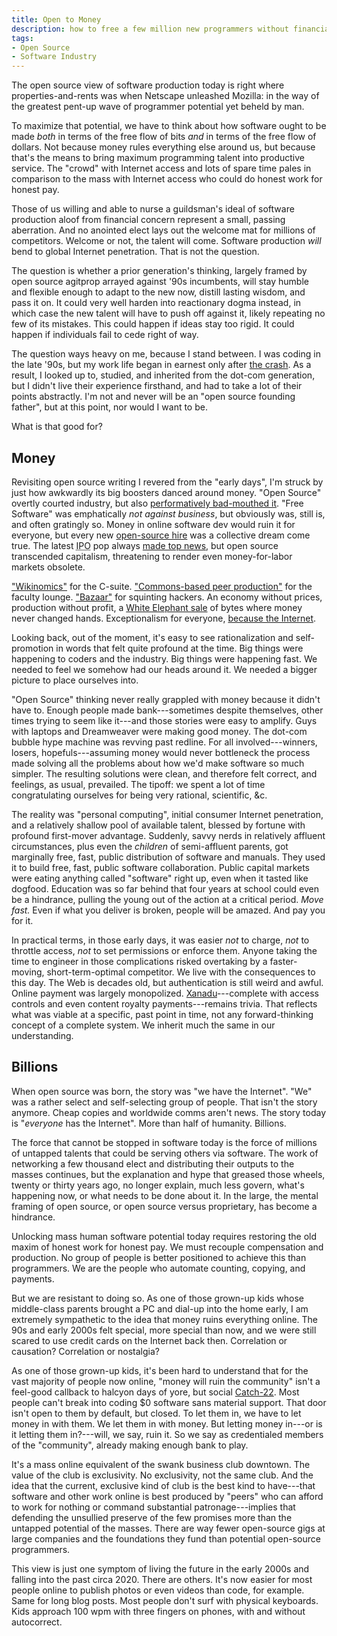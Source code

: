 ```yaml
---
title: Open to Money
description: how to free a few million new programmers without financializing the Hell out of everything
tags:
- Open Source
- Software Industry
---
```


The open source view of software production today is right where properties-and-rents was when Netscape unleashed Mozilla: in the way of the greatest pent-up wave of programmer potential yet beheld by man.

To maximize that potential, we have to think about how software ought to be made _both_ in terms of the free flow of bits _and_ in terms of the free flow of dollars.  Not because money rules everything else around us, but because that's the means to bring maximum programming talent into productive service.  The "crowd" with Internet access and lots of spare time pales in comparison to the mass with Internet access who could do honest work for honest pay.

Those of us willing and able to nurse a guildsman's ideal of software production aloof from financial concern represent a small, passing aberration.  And no anointed elect lays out the welcome mat for millions of competitors.  Welcome or not, the talent will come.  Software production _will_ bend to global Internet penetration.  That is not the question.

The question is whether a prior generation's thinking, largely framed by open source agitprop arrayed against '90s incumbents, will stay humble and flexible enough to adapt to the new now, distill lasting wisdom, and pass it on.  It could very well harden into reactionary dogma instead, in which case the new talent will have to push off against it, likely repeating no few of its mistakes.  This could happen if ideas stay too rigid.  It could happen if individuals fail to cede right of way.

The question ways heavy on me, because I stand between.  I was coding in the late '90s, but my work life began in earnest only after [the crash](https://en.wikipedia.org/wiki/2008_financial_crisis).  As a result, I looked up to, studied, and inherited from the dot-com generation, but I didn't live their experience firsthand, and had to take a lot of their points abstractly.  I'm not and never will be an "open source founding father", but at this point, nor would I want to be.

What is that good for?

## Money

Revisiting open source writing I revered from the "early days", I'm struck by just how awkwardly its big boosters danced around money.  "Open Source" overtly courted industry, but also [performatively bad-mouthed it](https://www.youtube.com/watch?v=69ZyX5sN2NA).  "Free Software" was emphatically _not against business_, but obviously was, still is, and often gratingly so.  Money in online software dev would ruin it for everyone, but every new [open-source hire](https://www.drdobbs.com/a-conversation-with-larry-wall/184410483) was a collective dream come true.  The latest <abbr title="initial public offering">IPO</abbr> pop always [made top news](https://www.thestreet.com/investing/va-linux-smashes-ipo-record-soaring-almost-700-836955), but open source transcended capitalism, threatening to render even money-for-labor markets obsolete.

["Wikinomics"](https://en.wikipedia.org/wiki/Wikinomics) for the C-suite.  ["Commons-based peer production"](https://en.wikipedia.org/wiki/The_Wealth_of_Networks) for the faculty lounge.  ["Bazaar"](https://en.wikipedia.org/wiki/The_Cathedral_and_the_Bazaar) for squinting hackers.  An economy without prices, production without profit, a [White Elephant sale](https://en.wikipedia.org/wiki/White_elephant) of bytes where money never changed hands.  Exceptionalism for everyone, [because the Internet](https://en.wikipedia.org/wiki/A_Declaration_of_the_Independence_of_Cyberspace).

Looking back, out of the moment, it's easy to see rationalization and self-promotion in words that felt quite profound at the time.   Big things were happening to coders and the industry.  Big things were happening fast.  We needed to feel we somehow had our heads around it.  We needed a bigger picture to place ourselves into.

"Open Source" thinking never really grappled with money because it didn't have to.  Enough people made bank---sometimes despite themselves, other times trying to seem like it---and those stories were easy to amplify.  Guys with laptops and Dreamweaver were making good money. The dot-com bubble hype machine was revving past redline.  For all involved---winners, losers, hopefuls---assuming money would never bottleneck the process made solving all the problems about how we'd make software so much simpler.  The resulting solutions were clean, and therefore felt correct, and feelings, as usual, prevailed.  The tipoff: we spent a lot of time congratulating ourselves for being very rational, scientific, &c.

The reality was "personal computing", initial consumer Internet penetration, and a relatively shallow pool of available talent, blessed by fortune with profound first-mover advantage.  Suddenly, savvy nerds in relatively affluent circumstances, plus even the _children_ of semi-affluent parents, got marginally free, fast, public distribution of software and manuals.  They used it to build free, fast, public software collaboration.  Public capital markets were eating anything called "software" right up, even when it tasted like dogfood.  Education was so far behind that four years at school could even be a hindrance, pulling the young out of the action at a critical period.  _Move fast._  Even if what you deliver is broken, people will be amazed.  And pay you for it.

In practical terms, in those early days, it was easier _not_ to charge, _not_ to throttle access, _not_ to set permissions or enforce them.  Anyone taking the time to engineer in those complications risked overtaking by a faster-moving, short-term-optimal competitor.  We live with the consequences to this day.  The Web is decades old, but authentication is still weird and awful.  Online payment was largely monopolized.  [Xanadu](https://en.wikipedia.org/wiki/Project_Xanadu)---complete with access controls and even content royalty payments---remains trivia.  That reflects what was viable at a specific, past point in time, not any forward-thinking concept of a complete system.  We inherit much the same in our understanding.

## Billions

When open source was born, the story was "we have the Internet".  "We" was a rather select and self-selecting group of people.  That isn't the story anymore.  Cheap copies and worldwide comms aren't news.  The story today is "_everyone_ has the Internet".  More than half of humanity.  Billions.

The force that cannot be stopped in software today is the force of millions of untapped talents that could be serving others via software.  The work of networking a few thousand elect and distributing their outputs to the masses continues, but the explanation and hype that greased those wheels, twenty or thirty years ago, no longer explain, much less govern, what's happening now, or what needs to be done about it.  In the large, the mental framing of open source, or open source versus proprietary, has become a hindrance.

Unlocking mass human software potential today requires restoring the old maxim of honest work for honest pay.  We must recouple compensation and production.  No group of people is better positioned to achieve this than programmers.  We are the people who automate counting, copying, and payments.

But we are resistant to doing so.  As one of those grown-up kids whose middle-class parents brought a PC and dial-up into the home early, I am extremely sympathetic to the idea that money ruins everything online.  The 90s and early 2000s felt special, more special than now, and we were still scared to use credit cards on the Internet back then.  Correlation or causation?  Correlation or nostalgia?

As one of those grown-up kids, it's been hard to understand that for the vast majority of people now online, "money will ruin the community" isn't a feel-good callback to halcyon days of yore, but social [Catch-22](https://en.wikipedia.org/wiki/Catch-22).  Most people can't break into coding $0 software sans material support.  That door isn't open to them by default, but closed.  To let them in, we have to let money in with them.  We let them in with money.  But letting money in---or is it letting them in?---will, we say, ruin it.  So we say as credentialed members of the "community", already making enough bank to play.

It's a mass online equivalent of the swank business club downtown.  The value of the club is exclusivity.  No exclusivity, not the same club.  And the idea that the current, exclusive kind of club is the best kind to have---that software and other work online is best produced by "peers" who can afford to work for nothing or command substantial patronage---implies that defending the unsullied preserve of the few promises more than the untapped potential of the masses.  There are way fewer open-source gigs at large companies and the foundations they fund than potential open-source programmers.

This view is just one symptom of living the future in the early 2000s and falling into the past circa 2020.  There are others.  It's now easier for most people online to publish photos or even videos than code, for example.  Same for long blog posts.  Most people don't surf with physical keyboards.  Kids approach 100 wpm with three fingers on phones, with and without autocorrect.

<!-- Broad acceptance of permissive licensing made scale differences irrelevant.  Big companies could give and take from sole hackers.  The same hasn't happened for paid transactions. -->

<!-- TODO: return to old "honest pay for honest work" versus financialization, which introduces money with or (usually) without anything useful being done -->

<!-- TODO: No slippery slope to the extreme, be it proprietary licensing of financialization -->
